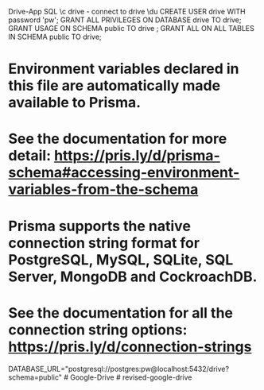 D r i v e - A p p 
SQL 
\c drive - connect to drive 
\du 
CREATE USER drive WITH password 'pw';
GRANT ALL PRIVILEGES ON DATABASE drive TO drive;
GRANT USAGE ON SCHEMA public TO drive ;
GRANT ALL ON ALL TABLES IN SCHEMA public TO drive;
 
# Environment variables declared in this file are automatically made available to Prisma.
# See the documentation for more detail: https://pris.ly/d/prisma-schema#accessing-environment-variables-from-the-schema

# Prisma supports the native connection string format for PostgreSQL, MySQL, SQLite, SQL Server, MongoDB and CockroachDB.
# See the documentation for all the connection string options: https://pris.ly/d/connection-strings

DATABASE_URL="postgresql://postgres:pw@localhost:5432/drive?schema=public"
#   G o o g l e - D r i v e  
 #   r e v i s e d - g o o g l e - d r i v e  
 